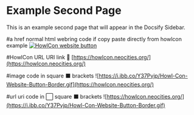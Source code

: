 # Example Second Page

This is an example second page that will appear in the Docsify Sidebar.


#a href normal html webring code if copy paste directly from howlcon example
<a href="https://howlcon.neocities.org/" target="_blank" rel="noopener noreferrer"><img src="https://i.ibb.co/Y37Pvjp/Howl-Con-Website-Button-Border.gif" alt="HowlCon website button" border="0"></a>
                    

#HowlCon URL URI link 🔗 
[https://howlcon.neocities.org/](https://howlcon.neocities.org/)


#image code in square ⬛ brackets
![https://i.ibb.co/Y37Pvjp/Howl-Con-Website-Button-Border.gif](https://howlcon.neocities.org/)


#url uri code in ⬜ square ⬛ brackets
![https://howlcon.neocities.org/](https://i.ibb.co/Y37Pvjp/Howl-Con-Website-Button-Border.gif)




                    
